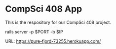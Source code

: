 # CompSci 408 App

This is the respository for our CompSci 408 project.

rails server -p $PORT -b $IP

URL: https://pure-fjord-73255.herokuapp.com/